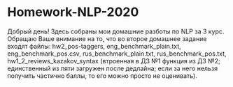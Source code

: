 # Homework-NLP-2020
Добрый день! Здесь собраны мои домашние разботы по NLP за 3 курс.  
Обращаю Ваше внимание на то, что во второе домашнее задание входят файлы: hw2_pos-taggers, eng_benchmark_plain.txt, eng_benchmark_pos.csv, rus_benchmark_plain.txt, rus_benchmark_pos.txt, hw1_2_reviews_kazakov_syntax (втроенная в ДЗ №1 функция из ДЗ №2; единственный из пяти загружен после дедлайна; если за него нельзя получить частично баллы, то его можно просто не оценивать).
